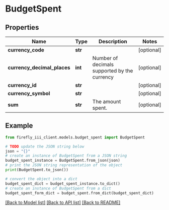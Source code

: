 # BudgetSpent


## Properties

Name | Type | Description | Notes
------------ | ------------- | ------------- | -------------
**currency_code** | **str** |  | [optional] 
**currency_decimal_places** | **int** | Number of decimals supported by the currency | [optional] 
**currency_id** | **str** |  | [optional] 
**currency_symbol** | **str** |  | [optional] 
**sum** | **str** | The amount spent. | [optional] 

## Example

```python
from firefly_iii_client.models.budget_spent import BudgetSpent

# TODO update the JSON string below
json = "{}"
# create an instance of BudgetSpent from a JSON string
budget_spent_instance = BudgetSpent.from_json(json)
# print the JSON string representation of the object
print(BudgetSpent.to_json())

# convert the object into a dict
budget_spent_dict = budget_spent_instance.to_dict()
# create an instance of BudgetSpent from a dict
budget_spent_form_dict = budget_spent.from_dict(budget_spent_dict)
```
[[Back to Model list]](../README.md#documentation-for-models) [[Back to API list]](../README.md#documentation-for-api-endpoints) [[Back to README]](../README.md)


